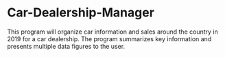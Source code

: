 # Car-Dealership-Manager
 This program will organize car information and sales around the country in 2019 for a car dealership. The program summarizes key information and presents multiple data figures to the user.
